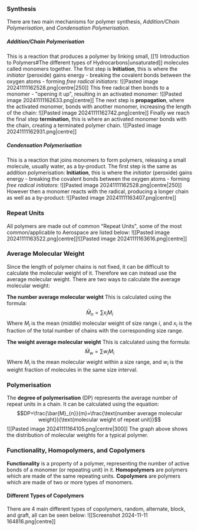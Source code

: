 ### Synthesis
There are two main mechanisms for polymer synthesis, *Addition/Chain Polymerisation*, and *Condensation Polymerisation.*
##### Addition/Chain Polymerisation
This is a reaction that produces a polymer by linking small, [[1) Introduction to Polymers#The different types of Hydrocarbons|unsaturated]] molecules called monomers together.
The first step is **Initiation**, this is where the *initiator* (peroxide) gains energy - breaking the covalent bonds between the oxygen atoms - forming *free radical initiators*:
![[Pasted image 20241111162528.png|centre|250]]
This free radical then bonds to a monomer - "opening it up", resulting in an activated monomer:
![[Pasted image 20241111162633.png|centre]]
The next step is **propagation**, where the activated monomer, bonds with another monomer, increasing the length of the chain:
![[Pasted image 20241111162742.png|centre]]
Finally we reach the final step **termination**, this is where an activated monomer bonds with the chain, creating a terminated polymer chain.
![[Pasted image 20241111162931.png|centre]]
##### Condensation Polymerisation
This is a reaction that joins monomers to form polymers, releasing a small molecule, usually water, as a by-product.
The first step is the same as addition polymerisation:
**Initiation**, this is where the *initiator* (peroxide) gains energy - breaking the covalent bonds between the oxygen atoms - forming *free radical initiators*:
![[Pasted image 20241111162528.png|centre|250]]
However then a monomer reacts with the radical, producing a longer chain as well as a by-product:
![[Pasted image 20241111163407.png|centre]]
### Repeat Units
All polymers are made out of common "Repeat Units", some of the most common/applicable to Aerospace are listed below:
![[Pasted image 20241111163522.png|centre]]![[Pasted image 20241111163616.png|centre]]
### Average Molecular Weight
Since the length of polymer chains is not fixed, it can be difficult to calculate the molecular weight of it. Therefore we can instead use the average molecular weight. There are two ways to calculate the average molecular weight:

**The number average molecular weight**
This is calculated using the formula:
$$\bar{M}_{n}=\sum x_{i}M_{i}$$
Where $M_{i}$ is the mean (middle) molecular weight of size range $i$, and $x_{i}$ is the fraction of the total number of chains with the corresponding size range.

**The weight average molecular weight**
This is calculated using the formula:
$$\bar{M}_{w}=\sum w_{i}M_{i}$$
Where $M_{i}$ is the mean molecular weight within a size range, and $w_{i}$ is the weight fraction of molecules in the same size interval.
### Polymerisation
The **degree of polymerisation** (DP) represents the average number of repeat units in a chain.
It can be calculated using the equation:
$$DP=\frac{\bar{M}_{n}}{m}=\frac{\text{number average molecular weight}}{\text{molecular weight of repeat unit}}$$
![[Pasted image 20241111164105.png|centre|300]]
The graph above shows the distribution of molecular weights for a typical polymer.
### Functionality, Homopolymers, and Copolymers
**Functionality** is a property of a polymer, representing the number of active bonds of a monomer (or repeating unit) in it.
**Homopolymers** are polymers which are made of the same repeating units.
**Copolymers** are polymers which are made of two or more types of monomers.
#### Different Types of Copolymers
There are 4 main different types of copolymers, random, alternate, block, and graft, all can be seen below:
![[Screenshot 2024-11-11 164816.png|centre]]

